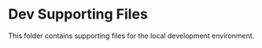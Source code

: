 # Dev Supporting Files

This folder contains supporting files for the local development environment.
